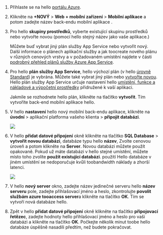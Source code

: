 1. Přihlaste se na hello [portálu Azure].
2. Klikněte na **+NOVÝ** > **Web + mobilní zařízení** > **Mobilní aplikace** a potom zadejte název back-endu mobilní aplikace .
3. Pro hello **skupiny prostředků**, vyberte existující skupinu prostředků nebo vytvořte novou (pomocí hello stejný název jako vaše aplikace.) 
   
    Můžete buď vybrat jiný plán služby App Service nebo vytvořit nový. Další informace o plánech aplikační služby a jak toocreate nového plánu v různých cenových vrstvy a v požadovaném umístění najdete v části [podrobný přehled plánů služby Azure App Service](../articles/app-service/azure-web-sites-web-hosting-plans-in-depth-overview.md).
4. Pro hello **plán služby App Service**, hello výchozí plán (v hello [úrovně Standard](https://azure.microsoft.com/pricing/details/app-service/)) je vybrána. Můžete také vybrat jiný plán nebo [vytvořte novou](../articles/app-service/azure-web-sites-web-hosting-plans-in-depth-overview.md#create-an-app-service-plan). Hello plán služby App Service určuje nastavení hello [umístění, funkce a nákladové a výpočetní prostředky](https://azure.microsoft.com/pricing/details/app-service/) přidružené k vaší aplikaci. 
   
    Jakmile se rozhodnete hello plán, klikněte na tlačítko **vytvořit**. Tím vytvoříte back-end mobilní aplikace hello. 
5. V hello **nastavení** hello nový mobilní back-endu aplikace, klikněte na **úvodní** > aplikační platforma vašeho klienta > **připojit databázi**. 
   
    ![](./media/app-service-mobile-dotnet-backend-create-new-service/dotnet-backend-create-data-connection.png)
6. V hello **přidat datové připojení** okně klikněte na tlačítko **SQL Database** > **vytvořit novou databázi**, databáze typu hello **název**, Zvolte cenovou úroveň a potom klikněte na **Server**.  Novou databázi můžete použít opakovaně. Pokud už máte databázi v hello stejné umístění, můžete místo toho zvolíte **použít existující databázi**. použití Hello databáze v jiném umístění se nedoporučuje kvůli toobandwidth náklady a zhorší latenci.
   
    ![](./media/app-service-mobile-dotnet-backend-create-new-service/dotnet-backend-create-db.png)
7. V hello **nový server** okno, zadejte název jedinečné serveru hello **název serveru** pole, zadejte přihlašovací jméno a heslo, zkontrolujte **povolit službám azure tooaccess server**a klikněte na tlačítko **OK**. Tím se vytvoří nová databáze hello.
8. Zpět v hello **přidat datové připojení** okně klikněte na tlačítko **připojovací řetězec**, zadejte hodnoty hello přihlašovací jméno a heslo pro vaši databázi a klikněte na tlačítko **OK**. Počkejte několik minut toobe hello databáze úspěšně nasadili předtím, než budete pokračovat.

<!-- URLs. -->
[portálu Azure]: https://portal.azure.com/
